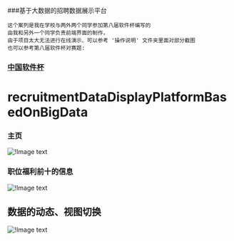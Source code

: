 ###基于大数据的招聘数据展示平台
```$xslt
这个案列是我在学校与两外两个同学参加第八届软件杯编写的
由我和另外一个同学负责前端界面的制作，
由于项目太大无法进行在线演示、可以参考 '操作说明' 文件夹里面对部分截图
也可以参考第八届软件杯对赛题:
```
### [中国软件杯](http://www.cnsoftbei.com/)
# recruitmentDataDisplayPlatformBasedOnBigData
### 主页
![!Image text](https://note.youdao.com/yws/api/personal/file/WEB6c66d043d13f05462966d157be3459ae?method=download&shareKey=6fbb8e05759d5bac04d32dc2c423645b)

### 职位福利前十的信息
![!Image text](https://note.youdao.com/yws/api/personal/file/WEB291b5ff34bc8bf7b4bd123cbd9e6b45e?method=download&shareKey=06dc5a6e21759ed5619c4eefca718694)

## 数据的动态、视图切换

![!Image text](https://note.youdao.com/yws/api/personal/file/WEB32c7e0bea567cf8b43bd3c7ef41ad832?method=download&shareKey=f6da9ad4d5b71f5882fa5e731035c928)
